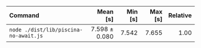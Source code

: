 | Command | Mean [s] | Min [s] | Max [s] | Relative |
|:---|---:|---:|---:|---:|
| `node ./dist/lib/piscina-no-await.js` | 7.598 ± 0.080 | 7.542 | 7.655 | 1.00 |
